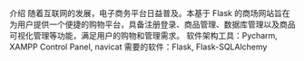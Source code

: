 介绍
随着互联网的发展，电子商务平台日益普及。本基于 Flask 的商场网站旨在为用户提供一个便捷的购物平台，具备注册登录、商品管理、数据库管理以及商品可视化管理等功能，满足用户的购物和管理需求。
软件架构工具：Pycharm, XAMPP Control Panel, navicat
需要的软件：Flask, Flask-SQLAlchemy
